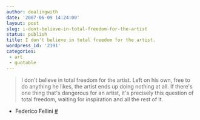 ```yaml
---
author: dealingwith
date: '2007-06-09 14:24:00'
layout: post
slug: i-dont-believe-in-total-freedom-for-the-artist
status: publish
title: I don't believe in total freedom for the artist.
wordpress_id: '2191'
categories:
 - art
 - quotable
---
```


> I don't believe in total freedom for the artist. Left on his own, free to do
anything he likes, the artist ends up doing nothing at all. If there's one
thing that's dangerous for an artist, it's precisely this question of total
freedom, waiting for inspiration and all the rest of it.

- Federico Fellini [#][1]

   [1]: http://www.quotationspage.com/quote/39985.html

